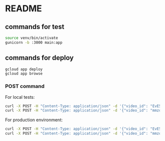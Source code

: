 # README

## commands for test

``` bash
source venv/bin/activate
gunicorn -b :3000 main:app
```

## commands for deploy

``` bash
gcloud app deploy
gcloud app browse
```

### POST command

For local tests:

``` bash
curl -X POST -H "Content-Type: application/json" -d '{"video_id": "EvE5cYNXufY"}' http://localhost:3000/api/transcribe_youtube
curl -X POST -H "Content-Type: application/json" -d '{"video_id": "mmzoO7e4j-8"}' http://localhost:3000/api/extract_ingredients
```

For production environment:

``` bash
curl -X POST -H "Content-Type: application/json" -d '{"video_id": "EvE5cYNXufY"}' https://fetch-recipe-api.uk.r.appspot.com/api/transcribe_youtube
curl -X POST -H "Content-Type: application/json" -d '{"video_id": "mmzoO7e4j-8"}' https://fetch-recipe-api.uk.r.appspot.com/api/extract_ingredients
```
